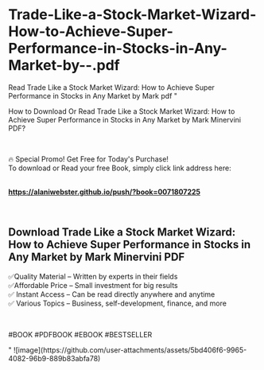 # Trade-Like-a-Stock-Market-Wizard-How-to-Achieve-Super-Performance-in-Stocks-in-Any-Market-by--.pdf
Read Trade Like a Stock Market Wizard: How to Achieve Super Performance in Stocks in Any Market by Mark  pdf
"<p>How to Download Or Read Trade Like a Stock Market Wizard: How to Achieve Super Performance in Stocks in Any Market by Mark Minervini PDF?</p>
<p>&nbsp;</p>
<p>&#128293;  Special Promo! Get Free for Today's Purchase!<br />To download or Read your free Book, simply click link address here:&nbsp;<br />&nbsp;</p>
<p><a href=""https://alaniwebster.github.io/push/?book=0071807225""><strong>https://alaniwebster.github.io/push/?book=0071807225</strong></a></p>
<p>&nbsp;</p>
<h2>Download Trade Like a Stock Market Wizard: How to Achieve Super Performance in Stocks in Any Market by Mark Minervini PDF</h2>
<p>&#x2705;Quality Material &ndash; Written by experts in their fields<br />&#x2705;Affordable Price &ndash; Small investment for big results<br />&#x2705; Instant Access &ndash; Can be read directly anywhere and anytime<br />&#x2705; Various Topics &ndash; Business, self-development, finance, and more</p>
<p>&nbsp;</p>
<p>#BOOK #PDFBOOK #EBOOK #BESTSELLER</p>
"
![image](https://github.com/user-attachments/assets/5bd406f6-9965-4082-96b9-889b83abfa78)
